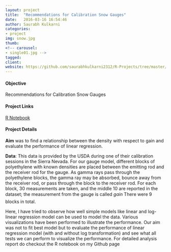 ```yaml
---
layout: project
title:  "Recommendations for Calibration Snow Gauges"
date:   2016-03-16 16:54:46
author: Saurabh Kulkarni
categories:
- project
img: snow.jpg
thumb: 
<!-- carousel: 
- single01.jpg -->
tagged: 
client: 
website: https://github.com/saurabhkulkarni2312/R-Projects/tree/master/Calibrating-Snow-Gauges-Regression
---
```

#### Objective
Recommendations for Calibration Snow Gauges
#### Project Links
[R Notebook](../assets/writeups/Recommendations-for-calibrating-gauges.html)

#### Project Details
**Aim** was to find a relationship between the density with respect to gain and evaluate the performance of linear regression.

**Data**: This data is provided by the USDA during one of their calibration sessions in the Sierra Nevada. For our gauge model, different blocks of polyethylene with known densities are placed between the emitting rod and the receiver rod for the gauge. As gamma rays pass through the polyethylene blocks, the gamma ray may be absorbed, bounce away from the receiver rod, or pass through the block to the receiver rod. For each block, 30 measurements are taken, and the middle 10 are reported in the dataset; the measurement from the gauge is called *gain* There were 9 blocks in total.

Here, I have tried to observe how well simple models like linear and log-linear regression model can be used to model the data. Various visualizations have been performed to illustrate the performance.
 Our aim was not to fit best model but to evaluate the performance of linear regression model (with and without log transformation) and see what all tests we can perform to visualize the performance. For detailed analysis report do checkout the R notebook on my Github page
